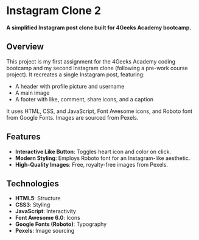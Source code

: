 # Instagram Clone 2


**A simplified Instagram post clone built for 4Geeks Academy bootcamp.**

## Overview
This project is my first assignment for the 4Geeks Academy coding bootcamp and my second Instagram clone (following a pre-work course project). It recreates a single Instagram post, featuring:

- A header with profile picture and username
- A main image
- A footer with like, comment, share icons, and a caption

It uses HTML, CSS, and JavaScript, Font Awesome icons, and Roboto font from Google Fonts. Images are sourced from Pexels.

## Features
- **Interactive Like Button**: Toggles heart icon and color on click.
- **Modern Styling**: Employs Roboto font for an Instagram-like aesthetic.
- **High-Quality Images**: Free, royalty-free images from Pexels.

## Technologies
- **HTML5**: Structure
- **CSS3**: Styling
- **JavaScript**: Interactivity
- **Font Awesome 6.0**: Icons
- **Google Fonts (Roboto)**: Typography
- **Pexels**: Image sourcing

